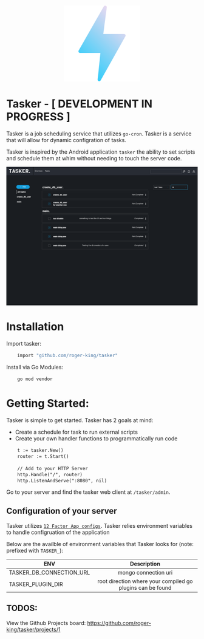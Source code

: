 <p align="center">
    <img src="./www/public/images/flash.png" width="200px">
</p>

# Tasker - [ DEVELOPMENT IN PROGRESS ]

Tasker is a job scheduling service that utilizes `go-cron`. Tasker is a service that will allow for dynamic configration of tasks.

Tasker is inspired by the Android application `tasker` the ability to set scripts and schedule them at whim without needing to touch the server code.

<img src="./static/wip_ui_v1.0.2.png" width="800px" align="center">

# Installation

Import tasker:

```bash
    import "github.com/roger-king/tasker"
```

Install via Go Modules:

```bash
    go mod vendor
```

# Getting Started:

Tasker is simple to get started. Tasker has 2 goals at mind:

- Create a schedule for task to run external scripts
- Create your own handler functions to programmatically run code

```golang
    t := tasker.New()
	router := t.Start()

    // Add to your HTTP Server
	http.Handle("/", router)
	http.ListenAndServe(":8080", nil)
```

Go to your server and find the tasker web client at `/tasker/admin`.

## Configuration of your server

Tasker utilizes [`12 Factor App configs`](https://12factor.net/config). Tasker relies environment variables to handle configruation of the application

Below are the availble of environment variables that Tasker looks for (note: prefixed with `TASKER_`):

| ENV                      |                        Description                         |
| ------------------------ | :--------------------------------------------------------: |
| TASKER_DB_CONNECTION_URL |                    mongo connection uri                    |
| TASKER_PLUGIN_DIR        | root direction where your compiled go plugins can be found |

## TODOS:

View the Github Projects board: https://github.com/roger-king/tasker/projects/1
